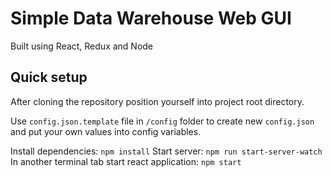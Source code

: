 # Simple Data Warehouse Web GUI

Built using React, Redux and Node

## Quick setup

After cloning the repository position yourself into project root directory.

Use `config.json.template` file in `/config` folder to create new `config.json` and put your own values into config variables.

Install dependencies:
```npm install```
Start server:
```npm run start-server-watch```
In another terminal tab start react application:
```npm start```
